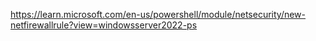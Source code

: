 https://learn.microsoft.com/en-us/powershell/module/netsecurity/new-netfirewallrule?view=windowsserver2022-ps